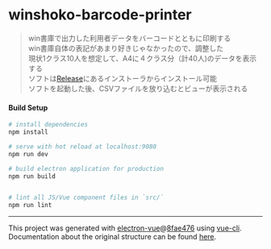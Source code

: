 # winshoko-barcode-printer
>win書庫で出力した利用者データをバーコードとともに印刷する  
win書庫自体の表記があまり好きじゃなかったので、調整した  
現状1クラス10人を想定して、A4に４クラス分（計40人)のデータを表示する  
ソフトは[Release](https://github.com/nton-edu/winshoko-barcode-print/releases/latest)にあるインストーラからインストール可能  
ソフトを起動した後、CSVファイルを放り込むとビューが表示される  



#### Build Setup

``` bash
# install dependencies
npm install

# serve with hot reload at localhost:9080
npm run dev

# build electron application for production
npm run build


# lint all JS/Vue component files in `src/`
npm run lint

```

---

This project was generated with [electron-vue](https://github.com/SimulatedGREG/electron-vue)@[8fae476](https://github.com/SimulatedGREG/electron-vue/tree/8fae4763e9d225d3691b627e83b9e09b56f6c935) using [vue-cli](https://github.com/vuejs/vue-cli). Documentation about the original structure can be found [here](https://simulatedgreg.gitbooks.io/electron-vue/content/index.html).
